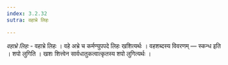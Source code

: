 ```yaml
---
index: 3.2.32
sutra: वहाभ्रे लिहः

---
```

_वहाभ्रे लिहः_ - वहाभ्रे लिहः । वहे अभ्रे च कर्मण्युपपदे लिहः खशित्यर्थः । वहशब्दस्य विवरणम् —  स्कन्ध इति । शपो लुगिति । खशः शित्त्वेन सार्वधातुकत्वात्कृतस्य शपो लुगित्यर्थः । 